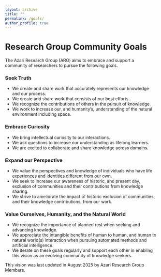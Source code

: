 ```yaml
---
layout: archive
title: ""
permalink: /goals/
author_profile: true
---
```


# Research Group Community Goals

The Azari Research Group (ARG) aims to embrace and support a community of researchers to pursue the following goals. 

### Seek Truth
- We create and share work that accurately represents our knowledge and our process.
- We create and share work that consists of our best efforts.
- We recognize the contributions of others in the pursuit of knowledge.
- We work to increase our, and humanity’s, understanding of the natural environment including space.

### Embrace Curiosity
- We bring intellectual curiosity to our interactions.
- We ask questions to increase our understanding as lifelong learners.
- We are excited to collaborate and share knowledge across domains.
 
### Expand our Perspective
- We value the perspectives and knowledge of individuals who have life experiences and identities different from our own.
- We seek to increase our awareness of historic, and present day, exclusion of communities and their contributions from knowledge sharing.
- We strive to ameliorate the impact of historic exclusion of communities, and their knowledge contributions, from our work.

### Value Ourselves, Humanity, and the Natural World
- We recognize the importance of planned rest when seeking and advancing knowledge.
- We appreciate the intangible benefits of human to human, and human to natural world(s) interaction when pursuing automated methods and artificial intelligence.
- We iterate on these goals regularly and support each other in enabling this vision as an evolving community of knowledge seekers.

This vision was last updated in August 2025 by Azari Research Group Members.
